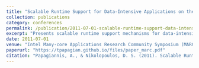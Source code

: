 ```yaml
---
title: "Scalable Runtime Support for Data-Intensive Applications on the Single-Chip Cloud Computer"
collection: publications
category: conferences
permalink: /publication/2011-07-01-scalable-runtime-support-data-intensive
excerpt: "Presents scalable runtime support mechanisms for data-intensive applications running on Intel's Single-Chip Cloud Computer architecture."
date: 2011-07-01
venue: "Intel Many-core Applications Research Community Symposium (MARC)"
paperurl: "https://tpapagian.github.io/files/paper_marc.pdf"
citation: "Papagiannis, A., & Nikolopoulos, D. S. (2011). Scalable Runtime Support for Data-Intensive Applications on the Single-Chip Cloud Computer. In *Proceedings of the 3rd Intel Many-core Applications Research Community Symposium (MARC)*, 25-30. https://tpapagian.github.io/files/paper_marc.pdf"
---
```

